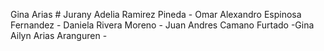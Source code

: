 Gina Arias #
Jurany Adelia Ramirez Pineda - Omar Alexandro Espinosa Fernandez - Daniela Rivera Moreno - Juan Andres Camano Furtado -Gina Ailyn Arias Aranguren -
